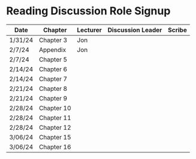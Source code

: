# Reading Discussion Role Signup

| Date    | Chapter    | Lecturer  | Discussion Leader | Scribe    |
| ------- | ---------- | --------- | ----------------- | --------- |
| 1/31/24 | Chapter 3  |     Jon   |                   |           |
| 2/7/24  | Appendix   |     Jon   |                   |           |
| 2/7/24  | Chapter 5  |           |                   |           |
| 2/14/24 | Chapter 6  |           |                   |           |
| 2/14/24 | Chapter 7  |  |             |        |
| 2/21/24 | Chapter 8  |    |              |      |
| 2/21/24 | Chapter 9  |      |                   |     |
| 2/28/24  | Chapter 10 |      |                |      |
| 2/28/24  | Chapter 11 |      |              |   |
| 2/28/24  | Chapter 12 |     |            |  |
| 3/06/24  | Chapter 15 |           |              |      |
| 3/06/24  | Chapter 16 |        |                   |    |
